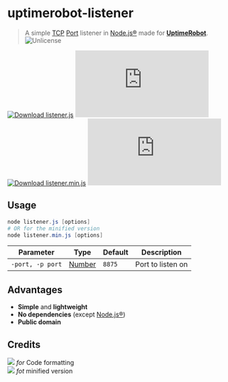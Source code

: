 # uptimerobot-listener

> A simple [TCP](https://developer.mozilla.org/docs/Glossary/TCP) [Port](https://developer.mozilla.org/docs/Glossary/Port) listener in [Node.js®](https://nodejs.org/) made for **[UptimeRobot](https://uptimerobot.com/)**. <br>
> ![Unlicense](https://img.shields.io/github/license/ValentinKhmer/uptimerobot-listener?logo=unlicense&logoColor=%23ffffff&style=flat-square)

[![Download listener.js](https://img.shields.io/badge/Download-listener.js-131a26?style=for-the-badge&logo=data:image/png;base64,iVBORw0KGgoAAAANSUhEUgAAABgAAAAYCAYAAADgdz34AAAABmJLR0QA/wD/AP+gvaeTAAAAmklEQVRIie3VMQrCMBhA4dRbdHJwcXDQxcXjl15CsIODoCAe4XNQNNKiaW0HsW8N/3tL8ieEvwGlJ0XqXNYi4GUwy5JmJ6mBroyBMTBgAFX0sDScx+xal7HG2Wcu2LQO3CMrnN7Ij1h2kkeROfYN8gMWX8mjyBTbSF5h1os8iuRuG7VE3qt8JIQQAoqEO5/K48cbalXUXv7vcgVrxBk4qc/QFAAAAABJRU5ErkJggg==&labelColor=3bd671)](https://raw.githubusercontent.com/ValentinKhmer/uptimerobot-listener/main/listener.js) ![](https://img.shields.io/github/size/ValentinKhmer/uptimerobot-listener/listener.js?style=flat-square)<br>
[![Download listener.min.js](https://img.shields.io/badge/Download-listener.min.js-ffffff?style=for-the-badge&logo=data:image/png;base64,iVBORw0KGgoAAAANSUhEUgAAABgAAAAYCAYAAADgdz34AAAABmJLR0QA/wD/AP+gvaeTAAAAmklEQVRIie3VMQrCMBhA4dRbdHJwcXDQxcXjl15CsIODoCAe4XNQNNKiaW0HsW8N/3tL8ieEvwGlJ0XqXNYi4GUwy5JmJ6mBroyBMTBgAFX0sDScx+xal7HG2Wcu2LQO3CMrnN7Ij1h2kkeROfYN8gMWX8mjyBTbSF5h1os8iuRuG7VE3qt8JIQQAoqEO5/K48cbalXUXv7vcgVrxBk4qc/QFAAAAABJRU5ErkJggg==&labelColor=3bd671)](https://raw.githubusercontent.com/ValentinKhmer/uptimerobot-listener/main/listener.min.js) ![](https://img.shields.io/github/size/ValentinKhmer/uptimerobot-listener/listener.min.js?style=flat-square)

## Usage

```powershell
node listener.js [options]
# OR for the minified version
node listener.min.js [options]
```

| Parameter        | Type                                                                                        | Default | Description       |
| ---------------- | ------------------------------------------------------------------------------------------- | ------- | ----------------- |
| `-port, -p port` | [Number](https://developer.mozilla.org/docs/Web/JavaScript/Reference/Global_Objects/Number) | `8875`  | Port to listen on |

## Advantages
- **Simple** and **lightweight**
- **No dependencies** (except [Node.js®](https://nodejs.org/))
- **Public domain**

## Credits
![](https://img.shields.io/badge/-Prettier-182025?style=flat-square&logo=prettier&labelColor=1a2b34) *for* Code formatting<br>
![](https://img.shields.io/badge/-Toptal®-262D3D?style=flat-square&logo=toptal&labelColor=204ECF) *fot* minified version